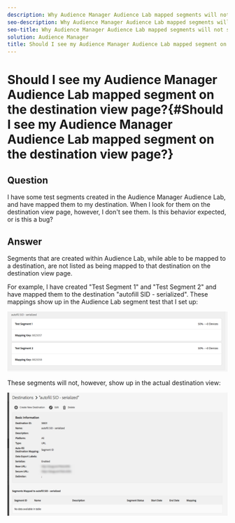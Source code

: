 ```yaml
---
description: Why Audience Manager Audience Lab mapped segments will not show up on the destination view page.
seo-description: Why Audience Manager Audience Lab mapped segments will not show up on the destination view page.
seo-title: Why Audience Manager Audience Lab mapped segments will not show up on the destination view page.
solution: Audience Manager
title: Should I see my Audience Manager Audience Lab mapped segment on the destination view page?
---
```


# Should I see my Audience Manager Audience Lab mapped segment on the destination view page?{#Should I see my Audience Manager Audience Lab mapped segment on the destination view page?}

## Question

I have some test segments created in the Audience Manager Audience Lab, and have mapped them to my destination.  When I look for them on the destination view page, however, I don't see them.  Is this behavior expected, or is this a bug?

## Answer

Segments that are created within Audience Lab, while able to be mapped to a destination, are not listed as being mapped to that destination on the destination view page.

For example, I have created "Test Segment 1" and "Test Segment 2" and have mapped them to the destination "autofill SID - serialized".  These mappings show up in the Audience Lab segment test that I set up:

![Image of Audience Lab Segment view](assets/should_i_see_my_aamlab01.png)

These segments will not, however, show up in the actual destination view:

![Image of the destiantion view](assets/should_i_see_my_aamlab02.png)

